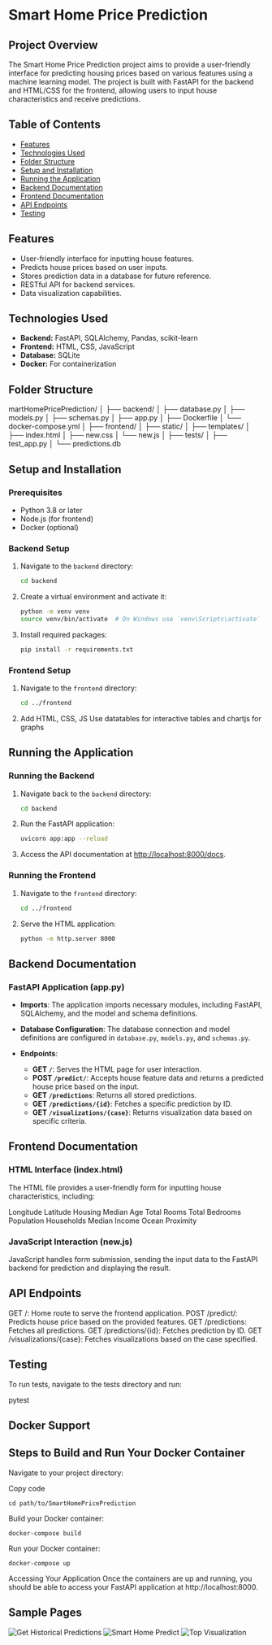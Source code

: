 # Smart Home Price Prediction

## Project Overview

The Smart Home Price Prediction project aims to provide a user-friendly interface for predicting housing prices based on various features using a machine learning model. The project is built with FastAPI for the backend and HTML/CSS for the frontend, allowing users to input house characteristics and receive predictions.

## Table of Contents

- [Features](#features)
- [Technologies Used](#technologies-used)
- [Folder Structure](#folder-structure)
- [Setup and Installation](#setup-and-installation)
- [Running the Application](#running-the-application)
- [Backend Documentation](#backend-documentation)
- [Frontend Documentation](#frontend-documentation)
- [API Endpoints](#api-endpoints)
- [Testing](#testing)

## Features

- User-friendly interface for inputting house features.
- Predicts house prices based on user inputs.
- Stores prediction data in a database for future reference.
- RESTful API for backend services.
- Data visualization capabilities.

## Technologies Used

- **Backend:** FastAPI, SQLAlchemy, Pandas, scikit-learn
- **Frontend:** HTML, CSS, JavaScript
- **Database:** SQLite
- **Docker:** For containerization

## Folder Structure

martHomePricePrediction/
│
├── backend/
│ ├── database.py
│ ├── models.py
│ ├── schemas.py
│ ├── app.py
│ ├── Dockerfile
│ └── docker-compose.yml
│
├── frontend/
│ ├── static/
│ ├── templates/
│ ├── index.html
│ ├── new.css
│ └── new.js
│
├── tests/
│ ├── test_app.py
│
└── predictions.db

## Setup and Installation

### Prerequisites

- Python 3.8 or later
- Node.js (for frontend)
- Docker (optional)

### Backend Setup
1. Navigate to the `backend` directory:
    ```bash
    cd backend
    ```

2. Create a virtual environment and activate it:
    ```bash
    python -m venv venv
    source venv/bin/activate  # On Windows use `venv\Scripts\activate`
    ```

3. Install required packages:
    ```bash
    pip install -r requirements.txt
    ```

### Frontend Setup

1. Navigate to the `frontend` directory:
    ```bash
    cd ../frontend
    ```

2. Add HTML, CSS, JS
  Use datatables for interactive tables and chartjs for graphs


## Running the Application

### Running the Backend

1. Navigate back to the `backend` directory:
    ```bash
    cd backend
    ```

2. Run the FastAPI application:
    ```bash
    uvicorn app:app --reload
    ```

3. Access the API documentation at [http://localhost:8000/docs](http://localhost:8000/docs).

### Running the Frontend

1. Navigate to the `frontend` directory:
    ```bash
    cd ../frontend
    ```

2. Serve the HTML application:
    ```bash
    python -m http.server 8000
    ```

## Backend Documentation

### FastAPI Application (app.py)

- **Imports**: The application imports necessary modules, including FastAPI, SQLAlchemy, and the model and schema definitions.

- **Database Configuration**: The database connection and model definitions are configured in `database.py`, `models.py`, and `schemas.py`.

- **Endpoints**:
  - **GET `/`**: Serves the HTML page for user interaction.
  - **POST `/predict/`**: Accepts house feature data and returns a predicted house price based on the input.
  - **GET `/predictions`**: Returns all stored predictions.
  - **GET `/predictions/{id}`**: Fetches a specific prediction by ID.
  - **GET `/visualizations/{case}`**: Returns visualization data based on specific criteria.


## Frontend Documentation
### HTML Interface (index.html)
The HTML file provides a user-friendly form for inputting house characteristics, including:

Longitude
Latitude
Housing Median Age
Total Rooms
Total Bedrooms
Population
Households
Median Income
Ocean Proximity

### JavaScript Interaction (new.js)
JavaScript handles form submission, sending the input data to the FastAPI backend for prediction and displaying the result.

## API Endpoints
GET /: Home route to serve the frontend application.
POST /predict/: Predicts house price based on the provided features.
GET /predictions: Fetches all predictions.
GET /predictions/{id}: Fetches prediction by ID.
GET /visualizations/{case}: Fetches visualizations based on the case specified.

## Testing
To run tests, navigate to the tests directory and run:

pytest

## Docker Support
Steps to Build and Run Your Docker Container
-------------------------------------------
Navigate to your project directory:

Copy code
    
    cd path/to/SmartHomePricePrediction

Build your Docker container:

    docker-compose build

Run your Docker container:

    docker-compose up

Accessing Your Application
Once the containers are up and running, you should be able to access your FastAPI application at http://localhost:8000.

## Sample Pages
![Get Historical Predictions](Historypage.jpg)
![Smart Home Predict](indexpage.jpg)
![Top Visualization](topvisualization.jpg)